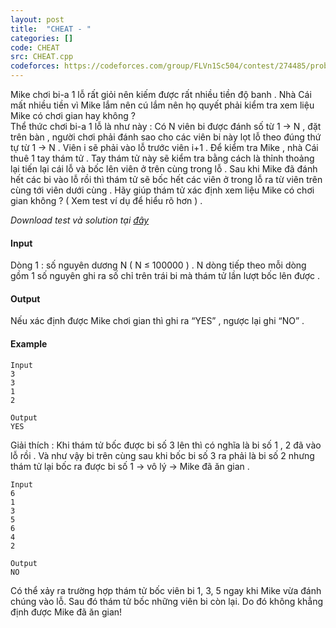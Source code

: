 ```yaml
---
layout: post
title:  "CHEAT - "
categories: []
code: CHEAT
src: CHEAT.cpp
codeforces: https://codeforces.com/group/FLVn1Sc504/contest/274485/problem/T
---
```




  


Mike chơi bi-a 1 lỗ rất giỏi nên kiếm được rất nhiều tiền độ banh . Nhà Cái mất nhiều tiền vì Mike lắm nên cú lắm nên họ quyết phải kiểm tra xem liệu Mike có chơi gian hay không ?  
Thể thức chơi bi-a 1 lỗ là như này : Có N viên bi được đánh số từ 1 -> N , đặt trên bàn , người chơi phải đánh sao cho các viên bi này lọt lỗ theo đúng thứ tự từ 1 -> N . Viên i sẽ phải vào lỗ trước viên i+1 . Để kiểm tra Mike , nhà Cái thuê 1 tay thám tử . Tay thám tử này sẽ kiểm tra bằng cách là thỉnh thoảng lại tiến lại cái lỗ và bốc lên viên ở trên cùng trong lỗ . Sau khi Mike đã đánh hết các bi vào lỗ rồi thì thám tử sẽ bốc hết các viên ở trong lỗ ra từ viên trên cùng tới viên dưới cùng . Hãy giúp thám tử xác định xem liệu Mike có chơi gian không ? ( Xem test ví dụ để hiểu rõ hơn ) .  
  
_Download test và solution tại [đây](https://vn.spoj.com/content/cheat.zip)_

#### Input

Dòng 1 : số nguyên dương N ( N ≤ 100000 ) . N dòng tiếp theo mỗi dòng gồm 1 số nguyên ghi ra số chỉ trên trái bi mà thám tử lần lượt bốc lên được .

#### Output

Nếu xác định được Mike chơi gian thì ghi ra “YES” , ngược lại ghi “NO” .

#### Example

```
Input
3
3
1
2

Output
YES

```

Giải thích : Khi thám tử bốc được bi số 3 lên thì có nghĩa là bi số 1 , 2 đã vào lỗ rồi . Và như vậy bi trên cùng sau khi bốc bi số 3 ra phải là bi số 2 nhưng thám tử lại bốc ra được bi số 1 -> vô lý -> Mike đã ăn gian .

```
Input
6
1
3
5
6
4
2

Output
NO

```

Có thể xảy ra trường hợp thám tử bốc viên bi 1, 3, 5 ngay khi Mike vừa đánh chúng vào lỗ. Sau đó thám tử bốc những viên bi còn lại. Do đó không khẳng định được Mike đã ăn gian!

<!--more-->

